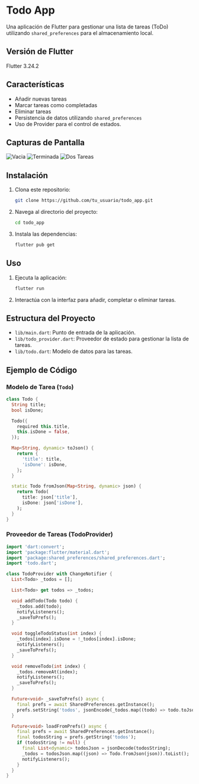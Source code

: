 # Todo App

Una aplicación de Flutter para gestionar una lista de tareas (ToDo) utilizando `shared_preferences` para el almacenamiento local.

## Versión de Flutter 
Flutter 3.24.2 

## Características

- Añadir nuevas tareas
- Marcar tareas como completadas
- Eliminar tareas
- Persistencia de datos utilizando `shared_preferences`
- Uso de Provider para el control de estados.

## Capturas de Pantalla
![Vacia](assets/Vacia.jpeg)
![Terminada](assets/terminada.jpeg)
![Dos Tareas](assets/dos.jpeg)

## Instalación

1. Clona este repositorio:
    ```sh
    git clone https://github.com/tu_usuario/todo_app.git
    ```
2. Navega al directorio del proyecto:
    ```sh
    cd todo_app
    ```
3. Instala las dependencias:
    ```sh
    flutter pub get
    ```

## Uso

1. Ejecuta la aplicación:
    ```sh
    flutter run
    ```

2. Interactúa con la interfaz para añadir, completar o eliminar tareas.

## Estructura del Proyecto

- `lib/main.dart`: Punto de entrada de la aplicación.
- `lib/todo_provider.dart`: Proveedor de estado para gestionar la lista de tareas.
- `lib/todo.dart`: Modelo de datos para las tareas.

## Ejemplo de Código

### Modelo de Tarea (`Todo`)

```dart
class Todo {
  String title;
  bool isDone;

  Todo({
    required this.title,
    this.isDone = false,
  });

  Map<String, dynamic> toJson() {
    return {
      'title': title,
      'isDone': isDone,
    };
  }

  static Todo fromJson(Map<String, dynamic> json) {
    return Todo(
      title: json['title'],
      isDone: json['isDone'],
    );
  }
}
```

### Proveedor de Tareas (TodoProvider)

```dart
import 'dart:convert';
import 'package:flutter/material.dart';
import 'package:shared_preferences/shared_preferences.dart';
import 'todo.dart';

class TodoProvider with ChangeNotifier {
  List<Todo> _todos = [];

  List<Todo> get todos => _todos;

  void addTodo(Todo todo) {
    _todos.add(todo);
    notifyListeners();
    _saveToPrefs();
  }

  void toggleTodoStatus(int index) {
    _todos[index].isDone = !_todos[index].isDone;
    notifyListeners();
    _saveToPrefs();
  }

  void removeTodo(int index) {
    _todos.removeAt(index);
    notifyListeners();
    _saveToPrefs();
  }

  Future<void> _saveToPrefs() async {
    final prefs = await SharedPreferences.getInstance();
    prefs.setString('todos', jsonEncode(_todos.map((todo) => todo.toJson()).toList()));
  }

  Future<void> loadFromPrefs() async {
    final prefs = await SharedPreferences.getInstance();
    final todosString = prefs.getString('todos');
    if (todosString != null) {
      final List<dynamic> todosJson = jsonDecode(todosString);
      _todos = todosJson.map((json) => Todo.fromJson(json)).toList();
      notifyListeners();
    }
  }
}
```